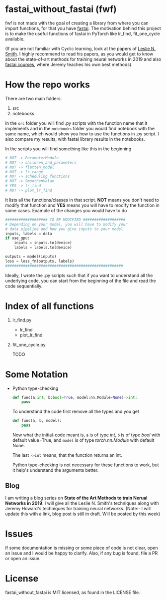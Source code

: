 # fastai_without_fastai (fwf)

fwf is not made with the goal of creating a library from where you can import functions, for that you have [fastai](https://docs.fast.ai/). The motivation behind this project is to make the useful functions of fastai in PyTorch like lr_find, fit_one_cycle available. 

(If you are not familiar with Cyclic learning, look at the papers of [Leslie N. Smith](https://arxiv.org/search/cs?searchtype=author&query=Smith%2C+L+N). I highly recommend to read his papers, as you would get to know about the state-of-art methods for training neural networks in 2019 and also [fastai courses](https://course.fast.ai/), where Jeremy teaches his own best methods).

# How the repo works

There are two main folders:
1. src
2. notebooks

In the `src` folder you will find .py scripts with the function name that it implements and in the `notebooks` folder you would find notebook with the same name, which would show you how to use the functions in .py script. I also compare my results, with fastai library results in the notebooks.

In the scripts you will find something like this in the beginning
```python
# NOT -> ParameterModule
# NOT -> children_and_parameters
# NOT -> flatten_model
# NOT -> lr_range
# NOT -> scheduling functions
# NOT -> SmoothenValue 
# YES -> lr_find
# NOT -> plot_lr_find
```
It lists all the functions/classes in that script. __NOT__ means you don't need to modify that function and __YES__ means you will have to modify the function in some cases. Example of the changes you would have to do
```python
################### TO BE MODIFIED ###################
# Depending on your model, you will have to modify your
# data pipeline and how you give inputs to your model.
inputs, labels = data
if use_gpu:
    inputs = inputs.to(device)
    labels = labels.to(device)

outputs = model(inputs)
loss = loss_fn(outputs, labels)
#####################################################
```

Ideally, I wrote the .py scripts such that if you want to understand all the underlying code, you can start from the beginning of the file and read the code sequentially.

# Index of all functions

1. lr_find.py
    
    * lr_find
    * plot_lr_find

2. fit_one_cycle.py
    
    TODO
    

# Some Notation
* Python type-checking
    ```python
    def func(a:int, b:bool=True, model:nn.Module=None)->int:
        pass
    ```
    To understand the code first remove all the types and you get
    ```python
    def func(a, b, model):
        pass
    ```
    Now what the initial-code meant is, `a` is of type _int_, `b` is of type _bool_ with default value=True, and `model` is of type _torch.nn.Module_ with default None.
    
    The last `->int` means, that the function returns an int.

    Python type-checking is not necessary for these functions to work, but it help's understand the arguments better.

## Blog 

I am writing a blog series on __State of the Art Methods to train Nerual Networks in 2019__. I will give all the Leslie N. Smith's techniques along with Jeremy Howard's techniques for training neural networks. (Note:- I will update this with a link, blog post is still in draft. Will be posted by this week)

# Issues

If some documentation is missing or some piece of code is not clear, open an issue and I would be happy to clarify. Also, if any bug is found, file a PR or open an issue.

# License
fastai_without_fastai is MIT licensed, as found in the LICENSE file.